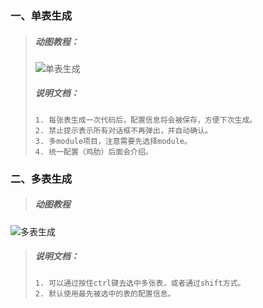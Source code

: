### 一、单表生成
> ##### 动图教程：
> ![单表生成](http://www.shujuhaiyang.com/static-img/1-3/%E5%8D%95%E8%A1%A8%E7%94%9F%E6%88%90.gif "单表生成")
> ##### 说明文档：
> ``` 说明文档：
> 1. 每张表生成一次代码后，配置信息将会被保存，方便下次生成。
> 2. 禁止提示表示所有对话框不再弹出，并自动确认。
> 3. 多module项目，注意需要先选择module。
> 4. 统一配置（鸡肋）后面会介绍。
> ```


### 二、多表生成
> ##### 动图教程
![多表生成](https://gitee.com/makejava/EasyCode/raw/master/%E6%95%99%E7%A8%8B%E5%9B%BE%E7%89%87/1-3/%E5%A4%9A%E8%A1%A8%E7%94%9F%E6%88%90.gif "多表生成")
> ##### 说明文档：
> ``` 说明文档：
> 1. 可以通过按住ctrl键去选中多张表，或者通过shift方式。
> 2. 默认使用最先被选中的表的配置信息。
> ```
